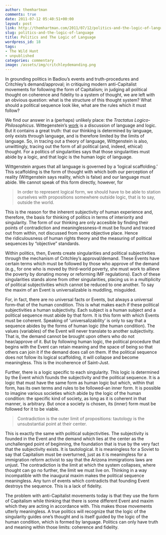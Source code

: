 ```yaml
---
author: themhartman
comments: true
date: 2011-07-12 05:40:51+00:00
layout: post
link: http://themhartman.com/2011/07/12/politics-and-the-logic-of-language/
slug: politics-and-the-logic-of-language
title: Politics and The Logic of Language
wordpress_id: 18
tags:
- The Wild Hunt
- unpublished
categories: commentary
image: /assets/img/critchleydemanding.png
---
```


In grounding politics in Badiou’s events and truth-procedures and Critchley’s demand/approval; in critiquing modern anti-Capitalist movements for following the form of Capitalism; in judging all political thought on coherence and fidelity to a system of thought, we are left with an obvious question: what is the structure of this thought system? What should a political sequence look like, what are the rules which it must follow?

We find our answer in a (perhaps) unlikely place: the _Tractatus Logico-Philosophicus_. Wittegenstein’s [work](http://en.wikipedia.org/wiki/Tractatus_Logico-Philosophicus) is a discussion of language and logic. But it contains a great truth: that our thinking is determined by language, only exists through language, and is therefore limited by the limits of language. So, in tracing out a theory of language, Wittgenstein is also, unwittingly, tracing out the form of all political (and, indeed, ethical) thought. For a politics of singularities says that those singularities must abide by a logic, and that logic is the human logic of language.

Wittgenstein argues that all language is governed by a ‘logical scaffolding.’ This scaffolding is the form of thought with which both our perception of reality (Wittgenstein says reality, which is false) and our language must abide. We cannot speak of this form directly, however, for


<blockquote>In order to represent logical form, we should have to be able to station ourselves with propositions somewhere outside logic, that is to say, outside the world.</blockquote>


This is the reason for the inherent subjectivity of human experience and, therefore, the basis for thinking of politics in terms of interiority and singularity. The form of our thinking are only accesible by finding their points of contradiction and meaninglessness–it must be found and traced out from within, not discussed from some objective place. Hence the ridiculousness of human rights theory and the measuring of political sequences by “objective” standards.

Within politics, then, Events create singularities and political subjectivities through the mechanism of Critchley’s approval/demand. These Events have certain terms which must be followed by those who approve of the demand (e.g., for one who is moved by third-world poverty, she must work to allieve the poverty by donating money or reforming IMF regulations). Each of these singularities stands alone from other singularities, placing us in a multiplicity of political subjectivities which cannot be reduced to one another. To say the maxim of an Event is universalizable is muddling, misguided.

For, in fact, there are no universal facts or Events, but always a universal form–that of the human condition. This is what makes each if these political subjectivities a human subjectivity. Each subject is a human subject and a political sequence must abide by that form. It is this form with which Events must be coherent. Speaking of 'universalizability’ is only to say that a sequence abides by the forms of human logic (the human condition). The values (variables) of the Event will never translate to another subjectivity. That is, the demand cannot be brought upon others who do not hear/approve of it. But by following human logic, the political procedure that begins with the Event can retain meaning and the space of being so that others can join it if the demand does call on them. If the political sequence does not follow its logical scaffolding, it will collapse and become meaningless. This is the incoherence of Saint-Just.

Further, there is a logic specific to each singularity. This logic is determined by the Event which founds the subjectivity and the political sequence. It is a logic that must have the same form as human logic but which, within that form, has its own terms and rules to be followed–an inner form. It is possible to imagine various societies which abide by the logic of the human condition: the specific kind of society, as long as it is coherent in that manner, is arbitrary. But once a society is chosen, its (inner) form must be followed for it to be viable.


<blockquote>Contradiction is the outer limit of propositions: tautology is the unsubstantial point at their center.</blockquote>


This is exactly the same with political subjectivities. The subjectivity is founded in the Event and the demand which lies at the center as the unchallenged point of beginning, the foundation that is true by the very fact that the subjectivity exists. It is tautological. It is meaningless for a Soviet to say that Capitalism must be overturned, just as it is meaningless for a immigration reform activist to say that the Arizona immigrations laws are unjust. The contradiction is the limit at which the system collapses, where thought can go no further, the limit we must live on. Thinking in a way incompatible with the inaugural maxim makes the political sequence meaningless. Any turn of events which contradicts that founding Event destroys the sequence. This is a lack of fidelity.

The problem with anti-Capitalist movements today is that they use the form of Capitalism while thinking that there is some different Event and maxim which they are acting in accordance with. This makes those movements utterly meaningless. A true politics will recognize that the logic of the singularity guides one’s thought and is itself guided by the logic of the human condition, which is formed by language. Politics can only have truth and meaning within those limits: coherence and fidelity.
